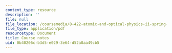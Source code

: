 ```yaml
---
content_type: resource
description: ''
file: null
file_location: /coursemedia/8-422-atomic-and-optical-physics-ii-spring-2013/0b40206cb3d5e0293e64d52a0aa49cb5_MIT8_422S13_casimir_effect.pdf
file_type: application/pdf
resourcetype: Document
title: Course notes
uid: 0b40206c-b3d5-e029-3e64-d52a0aa49cb5
---
```

